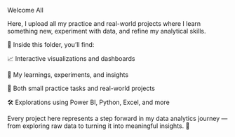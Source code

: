 Welcome All 

Here, I upload all my practice and real-world projects where I learn something new, experiment with data, and refine my analytical skills.

📁 Inside this folder, you’ll find:

📈 Interactive visualizations and dashboards

🧠 My learnings, experiments, and insights

💼 Both small practice tasks and real-world projects

🛠️ Explorations using Power BI, Python, Excel, and more

Every project here represents a step forward in my data analytics journey — from exploring raw data to turning it into meaningful insights. 🌟
